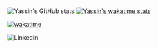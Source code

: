 #

![Yassin's GitHub stats](https://github-readme-stats.vercel.app/api?username=Yassin-Askar&count_private=true&show_icons=true&theme=radical)
[![Yassin's wakatime stats](https://github-readme-stats.vercel.app/api/wakatime?username=YassinAAskar)](https://wakatime.com/@YassinAAskar)

[![wakatime](https://wakatime.com/badge/user/760f102a-9df0-40ed-afa6-ea87f82d08ef.svg)](https://wakatime.com/@760f102a-9df0-40ed-afa6-ea87f82d08ef)

![LinkedIn](https://img.shields.io/badge/linkedin-%230077B5.svg?style=for-the-badge&logo=linkedin&logoColor=white?link=http://left&link=https://www.linkedin.com/in/yassin-a-askar/)
